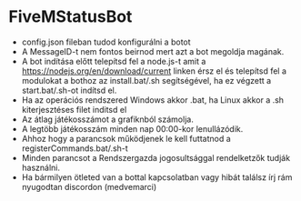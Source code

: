# FiveMStatusBot

- config.json fileban tudod konfigurálni a botot
- A MessageID-t nem fontos beirnod mert azt a bot megoldja magának.
- A bot indítása előtt telepítsd fel a node.js-t amit a https://nodejs.org/en/download/current linken érsz el és telepítsd fel a modulokat a bothoz az install.bat/.sh segítségével, ha ez végzett a start.bat/.sh-ot indítsd el.
 - Ha az operációs rendszered Windows akkor .bat, ha Linux akkor a .sh kiterjesztéses filet inditsd el
- Az átlag játékosszámot a grafiknból számolja.
- A legtöbb játékosszám minden nap 00:00-kor lenullázódik.
- Ahhoz hogy a parancsok működjenek le kell futtatnod a registerCommands.bat/.sh-t
- Minden parancsot a Rendszergazda jogosultsággal rendelketzők tudják használni.
- Ha bármilyen ötleted van a bottal kapcsolatban vagy hibát találsz írj rám nyugodtan discordon (medvemarci)